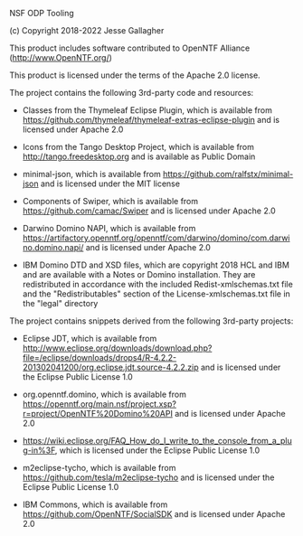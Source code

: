 NSF ODP Tooling

(c) Copyright 2018-2022 Jesse Gallagher

This product includes software contributed to
OpenNTF Alliance (http://www.OpenNTF.org/)

This product is licensed under the terms of the Apache 2.0 license.

The project contains the following 3rd-party code and resources:

- Classes from the Thymeleaf Eclipse Plugin, which is available from https://github.com/thymeleaf/thymeleaf-extras-eclipse-plugin and is licensed under Apache 2.0

- Icons from the Tango Desktop Project, which is available from http://tango.freedesktop.org and is available as Public Domain

- minimal-json, which is available from https://github.com/ralfstx/minimal-json and is licensed under the MIT license

- Components of Swiper, which is available from https://github.com/camac/Swiper and is licensed under Apache 2.0

- Darwino Domino NAPI, which is available from https://artifactory.openntf.org/openntf/com/darwino/domino/com.darwino.domino.napi/ and is licensed under Apache 2.0
- IBM Domino DTD and XSD files, which are copyright 2018 HCL and IBM and are available with a Notes or Domino installation. They are redistributed in accordance with the included Redist-xmlschemas.txt file and the "Redistributables" section of the License-xmlschemas.txt file in the "legal" directory

The project contains snippets derived from the following 3rd-party projects:

- Eclipse JDT, which is available from http://www.eclipse.org/downloads/download.php?file=/eclipse/downloads/drops4/R-4.2.2-201302041200/org.eclipse.jdt.source-4.2.2.zip and is licensed under the Eclipse Public License 1.0

- org.openntf.domino, which is available from https://openntf.org/main.nsf/project.xsp?r=project/OpenNTF%20Domino%20API and is licensed under Apache 2.0

- https://wiki.eclipse.org/FAQ_How_do_I_write_to_the_console_from_a_plug-in%3F, which is licensed under the Eclipse Public License 1.0

- m2eclipse-tycho, which is available from https://github.com/tesla/m2eclipse-tycho and is licensed under the Eclipse Public License 1.0

- IBM Commons, which is available from https://github.com/OpenNTF/SocialSDK and is licensed under Apache 2.0